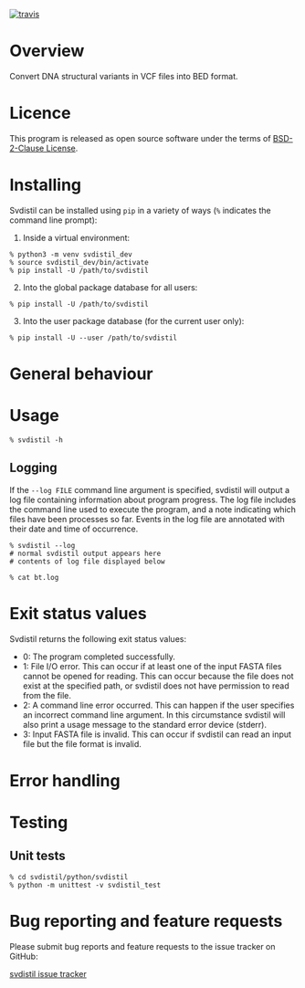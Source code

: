 [![travis](https://travis-ci.org/bjpop/svdistil.svg?branch=master)](https://travis-ci.org/bjpop/svdistil)

# Overview 

Convert DNA structural variants in VCF files into BED format.

# Licence

This program is released as open source software under the terms of [BSD-2-Clause License](https://raw.githubusercontent.com/bjpop/svdistil/master/LICENSE).

# Installing

Svdistil can be installed using `pip` in a variety of ways (`%` indicates the command line prompt):

1. Inside a virtual environment:
```
% python3 -m venv svdistil_dev
% source svdistil_dev/bin/activate
% pip install -U /path/to/svdistil
```
2. Into the global package database for all users:
```
% pip install -U /path/to/svdistil
```
3. Into the user package database (for the current user only):
```
% pip install -U --user /path/to/svdistil
```


# General behaviour


# Usage 


```
% svdistil -h
```


## Logging

If the ``--log FILE`` command line argument is specified, svdistil will output a log file containing information about program progress. The log file includes the command line used to execute the program, and a note indicating which files have been processes so far. Events in the log file are annotated with their date and time of occurrence. 

```
% svdistil --log 
# normal svdistil output appears here
# contents of log file displayed below
```
```
% cat bt.log
```

# Exit status values

Svdistil returns the following exit status values:

* 0: The program completed successfully.
* 1: File I/O error. This can occur if at least one of the input FASTA files cannot be opened for reading. This can occur because the file does not exist at the specified path, or svdistil does not have permission to read from the file. 
* 2: A command line error occurred. This can happen if the user specifies an incorrect command line argument. In this circumstance svdistil will also print a usage message to the standard error device (stderr).
* 3: Input FASTA file is invalid. This can occur if svdistil can read an input file but the file format is invalid. 


# Error handling

# Testing

## Unit tests

```
% cd svdistil/python/svdistil
% python -m unittest -v svdistil_test
```

# Bug reporting and feature requests

Please submit bug reports and feature requests to the issue tracker on GitHub:

[svdistil issue tracker](https://github.com/bjpop/svdistil/issues)
